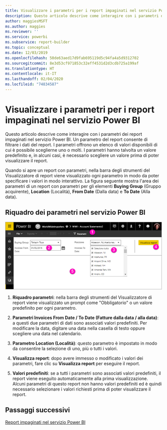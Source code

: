 ```yaml
---
title: Visualizzare i parametri per i report impaginati nel servizio Power BI
description: Questo articolo descrive come interagire con i parametri dei report impaginati nel servizio Power BI.
author: maggiesMSFT
ms.author: maggies
ms.reviewer: ''
ms.service: powerbi
ms.subservice: report-builder
ms.topic: conceptual
ms.date: 12/03/2019
ms.openlocfilehash: 50de63aed17d9fab695119d5c94fa4a5d9312702
ms.sourcegitcommit: 8e3d53cf971853c32eff4531d2d3cdb725a199af
ms.translationtype: HT
ms.contentlocale: it-IT
ms.lasthandoff: 02/04/2020
ms.locfileid: "74834587"
---
```

# <a name="view-parameters-for-paginated-reports-in-the-power-bi-service"></a>Visualizzare i parametri per i report impaginati nel servizio Power BI

Questo articolo descrive come interagire con i parametri dei report impaginati nel servizio Power BI.  Un parametro del report consente di filtrare i dati del report. I parametri offrono un elenco di valori disponibili di cui è possibile sceglierne uno o molti. I parametri hanno talvolta un valore predefinito e, in alcuni casi, è necessario scegliere un valore prima di poter visualizzare il report.  

Quando si apre un report con parametri, nella barra degli strumenti del Visualizzatore di report viene visualizzato ogni parametro in modo da poter specificare i valori in modo interattivo. La figura seguente mostra l'area dei parametri di un report con parametri per gli elementi **Buying Group** (Gruppo acquirente), **Location** (Località), **From Date** (Dalla data) e **To Date** (Alla data).  

## <a name="parameters-pane-in-the-power-bi-service"></a>Riquadro dei parametri nel servizio Power BI

![Visualizzare un report impaginato con parametri](media/paginated-reports-view-parameters/power-bi-paginated-view-parameters.png)
  
1.  **Riquadro parametri**: nella barra degli strumenti del Visualizzatore di report viene visualizzato un prompt come "Obbligatorio" o un valore predefinito per ogni parametro.    
  
2.  **Parametri Invoices From Date / To Date (Fatture dalla data / alla data)**: a questi due parametri di dati sono associati valori predefiniti. Per modificare la data, digitare una data nella casella di testo oppure scegliere una data nel calendario.  
  
3.  **Parametro Location (Località)**: questo parametro è impostato in modo da consentire la selezione di uno, più o tutti i valori. 
  
4.  **Visualizza report**: dopo avere immesso o modificato i valori dei parametri, fare clic su **Visualizza report** per eseguire il report. 

5. **Valori predefiniti**: se a tutti i parametri sono associati valori predefiniti, il report viene eseguito automaticamente alla prima visualizzazione. Alcuni parametri di questo report non hanno valori predefiniti ed è quindi necessario selezionare i valori richiesti prima di poter visualizzare il report.  

## <a name="next-steps"></a>Passaggi successivi

[Report impaginati nel servizio Power BI](end-user-paginated-report.md)
